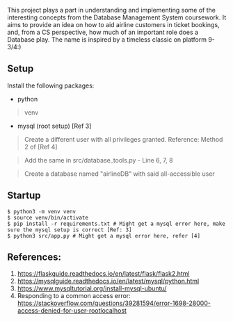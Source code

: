 This project plays a part in understanding and implementing some of the interesting concepts from the Database Management System coursework.
It aims to provide an idea on how to aid airline customers in ticket bookings, and, from a CS perspective, how much of an important role does a Database play.
The name is inspired by a timeless classic on platform 9-3/4:)

## Setup
Install the following packages:
- python
> venv
- mysql (root setup) [Ref 3]
> Create a different user with all privileges granted. Reference: Method 2 of [Ref 4]

> Add the same in src/database_tools.py - Line 6, 7, 8

> Create a database named "airlineDB" with said all-accessible user

## Startup
```
$ python3 -m venv venv
$ source venv/bin/activate
$ pip install -r requirements.txt # Might get a mysql error here, make sure the mysql setup is correct [Ref: 3]
$ python3 src/app.py # Might get a mysql error here, refer [4]
```

## References:
1. https://flaskguide.readthedocs.io/en/latest/flask/flask2.html
2. https://mysqlguide.readthedocs.io/en/latest/mysql/python.html
3. https://www.mysqltutorial.org/install-mysql-ubuntu/
4. Responding to a common access error: https://stackoverflow.com/questions/39281594/error-1698-28000-access-denied-for-user-rootlocalhost
